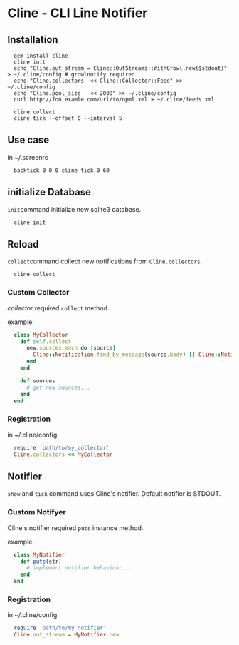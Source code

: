 # Cline - CLI Line Notifier

## Installation

~~~~
  gem install cline
  cline init
  echo "Cline.out_stream = Cline::OutStreams::WithGrowl.new($stdout)" > ~/.cline/config # growlnotify required
  echo "Cline.collectors  << Cline::Collector::Feed" >> ~/.cline/config
  echo "Cline.pool_size   << 2000" >> ~/.cline/config
  curl http://foo.examle.com/url/to/opml.xml > ~/.cline/feeds.xml

  cline collect
  cline tick --offset 0 --interval 5
~~~~

## Use case

in ~/.screenrc

~~~~
  backtick 0 0 0 cline tick 0 60
~~~~

## initialize Database

`init`command initialize new sqlite3 database.

~~~~
  cline init
~~~~

## Reload

`collect`command collect new notifications from `Cline.collectors`.

~~~~
  cline collect
~~~~

### Custom Collector

*collector* required `collect` method.

example:

~~~~ruby
  class MyCollector
    def self.collect
      new.sources.each do |source|
        Cline::Notification.find_by_message(source.body) || Cline::Notification.create!(message: source.body, notified_at: source.created_at)
      end
    end

    def sources
      # get new sources...
    end
  end
~~~~

### Registration

in ~/.cline/config

~~~~ruby
  require 'path/to/my_collector'
  Cline.collectors << MyCollector
~~~~

## Notifier

`show` and `tick` command uses Cline's notifier.
Default notifier is STDOUT.

### Custom Notifyer

Cline's notifier required `puts` instance method.

example:

~~~~ruby
  class MyNotifier
    def puts(str)
      # implement notifier behaviour...
    end
  end
~~~~

### Registration

in ~/.cline/config

~~~~ruby
  require 'path/to/my_notifier'
  Cline.out_stream = MyNotifier.new
~~~~
